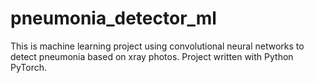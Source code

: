 # pneumonia_detector_ml

This is machine learning project using convolutional neural networks to detect pneumonia based on xray photos. Project written with Python PyTorch.
